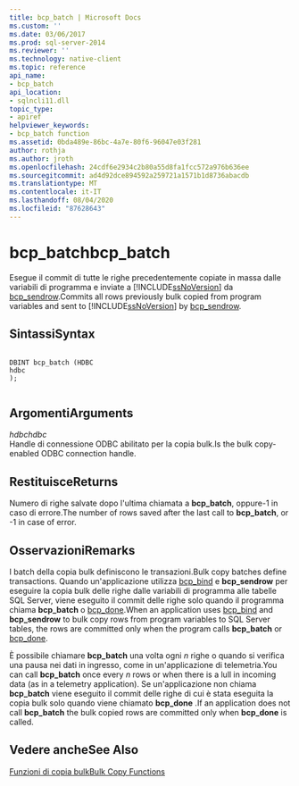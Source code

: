 ```yaml
---
title: bcp_batch | Microsoft Docs
ms.custom: ''
ms.date: 03/06/2017
ms.prod: sql-server-2014
ms.reviewer: ''
ms.technology: native-client
ms.topic: reference
api_name:
- bcp_batch
api_location:
- sqlncli11.dll
topic_type:
- apiref
helpviewer_keywords:
- bcp_batch function
ms.assetid: 0bda489e-86bc-4a7e-80f6-96047e03f281
author: rothja
ms.author: jroth
ms.openlocfilehash: 24cdf6e2934c2b80a55d8fa1fcc572a976b636ee
ms.sourcegitcommit: ad4d92dce894592a259721a1571b1d8736abacdb
ms.translationtype: MT
ms.contentlocale: it-IT
ms.lasthandoff: 08/04/2020
ms.locfileid: "87628643"
---
```

# <a name="bcp_batch"></a><span data-ttu-id="19545-102">bcp_batch</span><span class="sxs-lookup"><span data-stu-id="19545-102">bcp_batch</span></span>
  <span data-ttu-id="19545-103">Esegue il commit di tutte le righe precedentemente copiate in massa dalle variabili di programma e inviate a [!INCLUDE[ssNoVersion](../../includes/ssnoversion-md.md)] da [bcp_sendrow](bcp-sendrow.md).</span><span class="sxs-lookup"><span data-stu-id="19545-103">Commits all rows previously bulk copied from program variables and sent to [!INCLUDE[ssNoVersion](../../includes/ssnoversion-md.md)] by [bcp_sendrow](bcp-sendrow.md).</span></span>  
  
## <a name="syntax"></a><span data-ttu-id="19545-104">Sintassi</span><span class="sxs-lookup"><span data-stu-id="19545-104">Syntax</span></span>  
  
```  
  
DBINT bcp_batch (HDBC  
hdbc  
);  
  
```  
  
## <a name="arguments"></a><span data-ttu-id="19545-105">Argomenti</span><span class="sxs-lookup"><span data-stu-id="19545-105">Arguments</span></span>  
 <span data-ttu-id="19545-106">*hdbc*</span><span class="sxs-lookup"><span data-stu-id="19545-106">*hdbc*</span></span>  
 <span data-ttu-id="19545-107">Handle di connessione ODBC abilitato per la copia bulk.</span><span class="sxs-lookup"><span data-stu-id="19545-107">Is the bulk copy-enabled ODBC connection handle.</span></span>  
  
## <a name="returns"></a><span data-ttu-id="19545-108">Restituisce</span><span class="sxs-lookup"><span data-stu-id="19545-108">Returns</span></span>  
 <span data-ttu-id="19545-109">Numero di righe salvate dopo l'ultima chiamata a **bcp_batch**, oppure-1 in caso di errore.</span><span class="sxs-lookup"><span data-stu-id="19545-109">The number of rows saved after the last call to **bcp_batch**, or -1 in case of error.</span></span>  
  
## <a name="remarks"></a><span data-ttu-id="19545-110">Osservazioni</span><span class="sxs-lookup"><span data-stu-id="19545-110">Remarks</span></span>  
 <span data-ttu-id="19545-111">I batch della copia bulk definiscono le transazioni.</span><span class="sxs-lookup"><span data-stu-id="19545-111">Bulk copy batches define transactions.</span></span> <span data-ttu-id="19545-112">Quando un'applicazione utilizza [bcp_bind](bcp-bind.md) e **bcp_sendrow** per eseguire la copia bulk delle righe dalle variabili di programma alle tabelle SQL Server, viene eseguito il commit delle righe solo quando il programma chiama **bcp_batch** o [bcp_done](bcp-done.md).</span><span class="sxs-lookup"><span data-stu-id="19545-112">When an application uses [bcp_bind](bcp-bind.md) and **bcp_sendrow** to bulk copy rows from program variables to SQL Server tables, the rows are committed only when the program calls **bcp_batch** or [bcp_done](bcp-done.md).</span></span>  
  
 <span data-ttu-id="19545-113">È possibile chiamare **bcp_batch** una volta ogni *n* righe o quando si verifica una pausa nei dati in ingresso, come in un'applicazione di telemetria.</span><span class="sxs-lookup"><span data-stu-id="19545-113">You can call **bcp_batch** once every *n* rows or when there is a lull in incoming data (as in a telemetry application).</span></span> <span data-ttu-id="19545-114">Se un'applicazione non chiama **bcp_batch** viene eseguito il commit delle righe di cui è stata eseguita la copia bulk solo quando viene chiamato **bcp_done** .</span><span class="sxs-lookup"><span data-stu-id="19545-114">If an application does not call **bcp_batch** the bulk copied rows are committed only when **bcp_done** is called.</span></span>  
  
## <a name="see-also"></a><span data-ttu-id="19545-115">Vedere anche</span><span class="sxs-lookup"><span data-stu-id="19545-115">See Also</span></span>  
 [<span data-ttu-id="19545-116">Funzioni di copia bulk</span><span class="sxs-lookup"><span data-stu-id="19545-116">Bulk Copy Functions</span></span>](sql-server-driver-extensions-bulk-copy-functions.md)  
  
  

